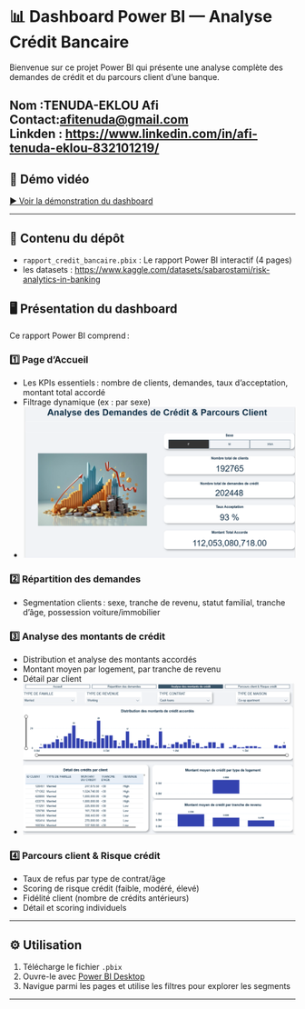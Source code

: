 # 📊 Dashboard Power BI — Analyse Crédit Bancaire

Bienvenue sur ce projet Power BI qui présente une analyse complète des demandes de crédit et du parcours client d’une banque.

Nom :TENUDA-EKLOU Afi 
Contact:afitenuda@gmail.com    
Linkden : https://www.linkedin.com/in/afi-tenuda-eklou-832101219/
---

## 🎥 Démo vidéo

[▶️ Voir la démonstration du dashboard](video_demo.mp4)

---

## 📁 Contenu du dépôt

- `rapport_credit_bancaire.pbix` : Le rapport Power BI interactif (4 pages)
- les datasets : https://www.kaggle.com/datasets/sabarostami/risk-analytics-in-banking

## 🖥️ Présentation du dashboard

Ce rapport Power BI comprend :

### 1️⃣ **Page d’Accueil**
- Les KPIs essentiels : nombre de clients, demandes, taux d’acceptation, montant total accordé
- Filtrage dynamique (ex : par sexe)
- ![Accueil](acceuil.png)

### 2️⃣ **Répartition des demandes**
- Segmentation clients : sexe, tranche de revenu, statut familial, tranche d’âge, possession voiture/immobilier

### 3️⃣ **Analyse des montants de crédit**
- Distribution et analyse des montants accordés
- Montant moyen par logement, par tranche de revenu
- Détail par client
- ![Accueil](analyse_des_demande.png)


### 4️⃣ **Parcours client & Risque crédit**
- Taux de refus par type de contrat/âge
- Scoring de risque crédit (faible, modéré, élevé)
- Fidélité client (nombre de crédits antérieurs)
- Détail et scoring individuels

---

## ⚙️ Utilisation

1. Télécharge le fichier `.pbix`
2. Ouvre-le avec [Power BI Desktop](https://powerbi.microsoft.com/fr-fr/desktop/)
3. Navigue parmi les pages et utilise les filtres pour explorer les segments

---


